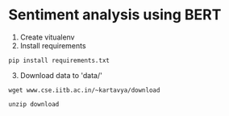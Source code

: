# Sentiment analysis using BERT

1. Create vitualenv
2. Install requirements
  
  `pip install requirements.txt`

3. Download data to 'data/'
  
  `wget www.cse.iitb.ac.in/~kartavya/download`
  
  `unzip download`
